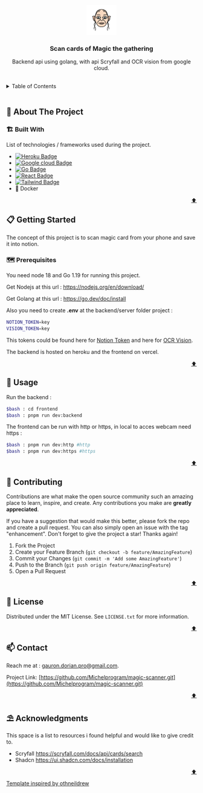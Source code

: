 <div id="top"></div>



<!-- PROJECT LOGO -->
<br />
<div align="center">
    <img src="./frontend/public/pwa-512x512.png" alt="Logo" width="80" height="80">

<h3 align="center">Scan cards of Magic the gathering</h3>

  <p align="center">Backend api using golang, with api Scryfall and OCR vision from google cloud.</p>
</div>

 <br />  

<!-- TABLE OF CONTENTS -->
<details>
  <summary>Table of Contents</summary>
  <ol>
    <li>
      <a href="#about-the-project">🧭 About The Project</a>
      <ul>
        <li><a href="#built-with">🏗️ Built With</a></li>
      </ul>
    </li>
    <li>
      <a href="#getting-started">📋 Getting Started</a>
      <ul>
        <li><a href="#prerequisites">🗺️ Prerequisites</a></li>
        <li><a href="#installation">⚙️ Installation</a></li>
      </ul>
    </li>
    <li><a href="#usage">💾 Usage</a></li>
    <li><a href="#contributing">🔗 Contributing</a></li>
    <li><a href="#license">📰 License</a></li>
    <li><a href="#contact">📫 Contact</a></li>
    <li><a href="#acknowledgments">⛱️ Acknowledgments</a></li>
  </ol>
</details>

<br>



<!-- ABOUT THE PROJECT -->
## 🧭 About The Project

### 🏗️ Built With

List of technologies / frameworks used during the project.

* [![Heroku Badge](https://img.shields.io/badge/Heroku-430098?style=for-the-badge&logo=heroku&logoColor=white)](https://dashboard.heroku.com/)
* [![Google cloud Badge](https://img.shields.io/badge/Google_Cloud-4285F4?style=for-the-badge&logo=google-cloud&logoColor=white)](https://cloud.google.com/?hl=fr)
* [![Go Badge](https://img.shields.io/badge/Go-00ADD8?style=for-the-badge&logo=go&logoColor=white)](https://go.dev/)
* [![React Badge](https://img.shields.io/badge/React-20232A?style=for-the-badge&logo=react&logoColor=61DAFB)](https://fr.reactjs.org/)
* [![Tailwind Badge](https://img.shields.io/badge/Tailwind_CSS-38B2AC?style=for-the-badge&logo=tailwind-css&logoColor=white)](https://tailwindcss.com/) 
* 🐋 Docker

<p align="right"><a href="#top">⬆️</a></p>




<!-- GETTING STARTED -->
## 📋 Getting Started

The concept of this project is to scan magic card from your phone and save it into notion.

### 🗺️ Prerequisites

You need node 18 and Go 1.19 for running this project.

Get Nodejs at this url : https://nodejs.org/en/download/

Get Golang at this url : https://go.dev/doc/install

Also you need to create **.env** at the backend/server folder project :

```bash
NOTION_TOKEN=key
VISION_TOKEN=key
```

This tokens could be found here for <a href="https://developers.notion.com/docs/create-a-notion-integration">Notion Token</a> and here for <a href="https://cloud.google.com/vision/docs/drag-and-drop?hl=fr">OCR Vision</a>.

The backend is hosted on heroku and the frontend on vercel.


<p align="right"><a href="#top">⬆️</a></p>


<!-- USAGE EXAMPLES -->
## 💾 Usage

Run the backend :

```bash
$bash : cd frontend
$bash : pnpm run dev:backend
```

The frontend can be run with http or https, in local to acces webcam need https :

```bash
$bash : pnpm run dev:http #http
$bash : pnpm run dev:https #https
```

<p align="right"><a href="#top">⬆️</a></p>


<!-- CONTRIBUTING -->
## 🔗 Contributing

Contributions are what make the open source community such an amazing place to learn, inspire, and create. Any contributions you make are **greatly appreciated**.

If you have a suggestion that would make this better, please fork the repo and create a pull request. You can also simply open an issue with the tag "enhancement".
Don't forget to give the project a star! Thanks again!

1. Fork the Project
2. Create your Feature Branch (`git checkout -b feature/AmazingFeature`)
3. Commit your Changes (`git commit -m 'Add some AmazingFeature'`)
4. Push to the Branch (`git push origin feature/AmazingFeature`)
5. Open a Pull Request

<p align="right"><a href="#top">⬆️</a></p>




<!-- LICENSE -->
## 📰 License

Distributed under the MIT License. See `LICENSE.txt` for more information.

<p align="right"><a href="#top">⬆️</a></p>




<!-- CONTACT -->
## 📫 Contact

Reach me at : gauron.dorian.pro@gmail.com.

Project Link: [https://github.com/Michelprogram/magic-scanner.git](https://github.com/Michelprogram/magic-scanner.git)

<p align="right"><a href="#top">⬆️</a></p>




<!-- ACKNOWLEDGMENTS -->
## ⛱️ Acknowledgments

This space is a list to resources i found helpful and would like to give credit to.

* Scryfall https://scryfall.com/docs/api/cards/search
* Shadcn https://ui.shadcn.com/docs/installation
  
<p align="right"><a href="#top">⬆️</a></p>

<a href="https://github.com/othneildrew/Best-README-Template">Template inspired by othneildrew</a>